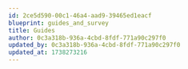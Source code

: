 ```yaml
---
id: 2ce5d590-00c1-46a4-aad9-39465ed1eacf
blueprint: guides_and_survey
title: Guides
author: 0c3a318b-936a-4cbd-8fdf-771a90c297f0
updated_by: 0c3a318b-936a-4cbd-8fdf-771a90c297f0
updated_at: 1738273216
---
```

